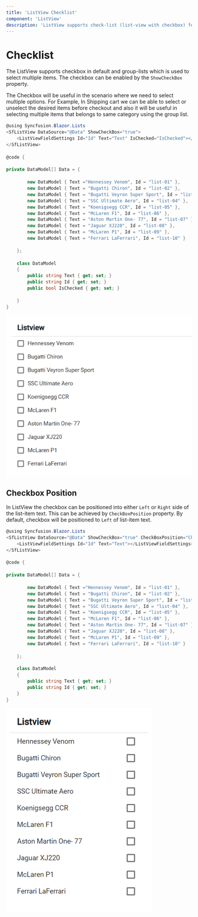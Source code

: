 ```yaml
---
title: 'ListView Checklist'
component: 'ListView'
description: 'ListView supports check-list (list-view with checkbox) feature to select single or multiple list items.'
---
```


# Checklist

The ListView supports checkbox in default and group-lists which is used to select multiple items.
The checkbox can be enabled by the `ShowCheckBox` property.

The Checkbox will be useful in the scenario where we need to select multiple options. For Example,
In Shipping cart we can be able to select or unselect the desired items before checkout and also
it will be useful in selecting multiple items that belongs to same category using the group list.

```csharp
@using Syncfusion.Blazor.Lists
<SfListView DataSource="@Data" ShowCheckBox="true">
    <ListViewFieldSettings Id="Id" Text="Text" IsChecked="IsChecked"></ListViewFieldSettings>
</SfListView>

@code {

private DataModel[] Data = {

        new DataModel { Text ="Hennessey Venom", Id = "list-01" },
        new DataModel { Text = "Bugatti Chiron", Id = "list-02" },
        new DataModel { Text = "Bugatti Veyron Super Sport", Id = "list-03", IsChecked = true },
        new DataModel { Text = "SSC Ultimate Aero", Id = "list-04" },
        new DataModel { Text = "Koenigsegg CCR", Id = "list-05" },
        new DataModel { Text = "McLaren F1", Id = "list-06" },
        new DataModel { Text = "Aston Martin One- 77", Id = "list-07" },
        new DataModel { Text = "Jaguar XJ220", Id = "list-08" },
        new DataModel { Text = "McLaren P1", Id = "list-09" },
        new DataModel { Text = "Ferrari LaFerrari", Id = "list-10" }

    };

    class DataModel
    {
        public string Text { get; set; }
        public string Id { get; set; }
        public bool IsChecked { get; set; }

    }
}
```

![ListView - Checklist](./images/list/checklist-default.png)

## Checkbox Position

In ListView the checkbox can be positioned into either `Left` or `Right` side of the list-item text.
This can be achieved by `CheckBoxPosition` property. By default, checkbox will be positioned to `Left` of list-item text.

```csharp
@using Syncfusion.Blazor.Lists
<SfListView DataSource="@Data" ShowCheckBox="true" CheckBoxPosition="CheckBoxPosition.Right">
    <ListViewFieldSettings Id="Id" Text="Text"></ListViewFieldSettings>
</SfListView>

@code {

private DataModel[] Data = {

        new DataModel { Text ="Hennessey Venom", Id = "list-01" },
        new DataModel { Text = "Bugatti Chiron", Id = "list-02" },
        new DataModel { Text = "Bugatti Veyron Super Sport", Id = "list-03"},
        new DataModel { Text = "SSC Ultimate Aero", Id = "list-04" },
        new DataModel { Text = "Koenigsegg CCR", Id = "list-05" },
        new DataModel { Text = "McLaren F1", Id = "list-06" },
        new DataModel { Text = "Aston Martin One- 77", Id = "list-07" },
        new DataModel { Text = "Jaguar XJ220", Id = "list-08" },
        new DataModel { Text = "McLaren P1", Id = "list-09" },
        new DataModel { Text = "Ferrari LaFerrari", Id = "list-10" }

    };

    class DataModel
    {
        public string Text { get; set; }
        public string Id { get; set; }
    }
}
```

![ListView - Checklist position](./images/list/checklist-position.png)
